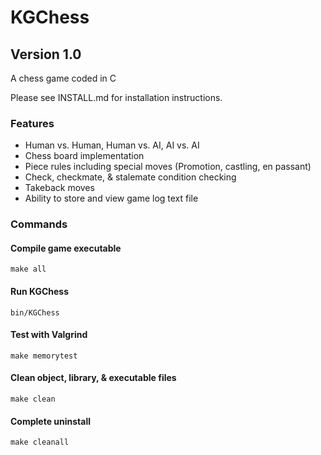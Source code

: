 # KGChess 
## Version 1.0

A chess game coded in C

Please see INSTALL.md for installation instructions.

### Features
* Human vs. Human, Human vs. AI, AI vs. AI
* Chess board implementation
* Piece rules including special moves (Promotion, castling, en passant)
* Check, checkmate, & stalemate condition checking
* Takeback moves
* Ability to store and view game log text file

### Commands
#### Compile game executable
    make all
#### Run KGChess
    bin/KGChess
#### Test with Valgrind
    make memorytest
#### Clean object, library, & executable files
    make clean
#### Complete uninstall
    make cleanall
